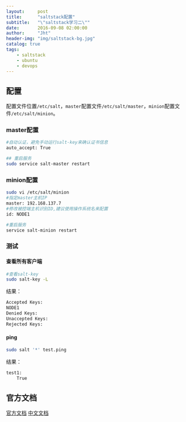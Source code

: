 ```yaml
---
layout:     post
title:      "saltstack配置"
subtitle:   "\"saltstack学习二\""
date:       2016-09-08 02:00:00
author:     "Jht"
header-img: "img/saltstack-bg.jpg"
catalog: true
tags:
    - saltstack
    - ubuntu
    - devops
---
```




## 配置

配置文件位置`/etc/salt`，`master`配置文件`/etc/salt/master`，`minion`配置文件`/etc/salt/minion`。


### master配置

```bash
#自动认证，避免手动运行salt-key来确认证书信息
auto_accept: True

## 重启服务
sudo service salt-master restart
```


### minion配置


```bash
sudo vi /etc/salt/minion
#指定master主机IP
master: 192.168.137.7
#修改被控端主机识别ID,建议使用操作系统名来配置
id: NODE1

#重启服务
service salt-minion restart
```

### 测试

#### 查看所有客户端

```bash
#查看salt-key
sudo salt-key -L
```

结果：

```bash
Accepted Keys:
NODE1
Denied Keys:
Unaccepted Keys:
Rejected Keys:
```

#### ping

```bash
sudo salt '*' test.ping
```

结果：

```bash
test1:
    True
```


## 官方文档

[官方文档](http://docs.saltstack.com/ref/configuration/index.html)
[中文文档](http://docs.saltstack.cn/ref/configuration/index.html) 